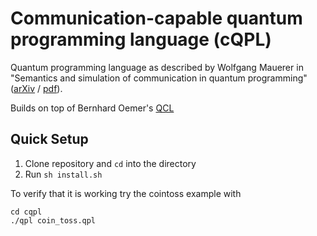 # Communication-capable quantum programming language (cQPL)

Quantum programming language as described by Wolfgang Mauerer in "Semantics and
simulation of communication in quantum programming"
([arXiv](http://arxiv.org/abs/quant-ph/0511145) / [pdf](http://arxiv.org/pdf/quant-ph/0511145v1.pdf)).

Builds on top of Bernhard Oemer's [QCL](http://tph.tuwien.ac.at/~oemer/qcl.html)


## Quick Setup

1. Clone repository and `cd` into the directory
2. Run `sh install.sh`

To verify that it is working try the cointoss example with
```
cd cqpl
./qpl coin_toss.qpl
```
